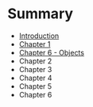 # Summary

* [Introduction](introduction.md)
* [Chapter 1](chapter_1.md)
* [Chapter 6 - Objects](chapter_6.md)
* Chapter 2
* Chapter 3
* Chapter 4
* Chapter 5
* Chapter 6

